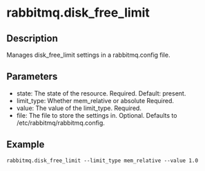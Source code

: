 # rabbitmq.disk_free_limit

## Description

Manages disk_free_limit settings in a rabbitmq.config file.

## Parameters

* state: The state of the resource. Required. Default: present.
* limit_type: Whether mem_relative or absolute Required.
* value: The value of the limit_type. Required.
* file: The file to store the settings in. Optional. Defaults to /etc/rabbitmq/rabbitmq.config.

## Example

```shell
rabbitmq.disk_free_limit --limit_type mem_relative --value 1.0
```

